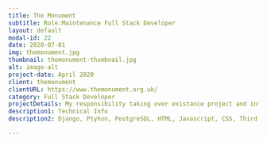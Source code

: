 ```yaml
---
title: The Monument
subtitle: Role:Maintenance Full Stack Developer
layout: default
modal-id: 22
date: 2020-07-01
img: themonument.jpg
thumbnail: themonument-thumbnail.jpg
alt: image-alt
project-date: April 2020
client: themonument
clientURL: https://www.themonument.org.uk/
category: Full Stack Developer
projectDetails: My responsibility taking over existance project and integration new features.
description1: Technical Info
description2: Django, Ptyhon, PostgreSQL, HTML, Javascript, CSS, Third Party Libraries(Bootstrap, Datatable JQuery, Form Validation), Git, SSH, Jenkins

---
```

